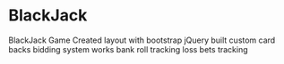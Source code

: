 # BlackJack

BlackJack Game
Created layout with bootstrap
jQuery built
custom card backs
bidding system works
bank roll tracking
loss bets tracking
